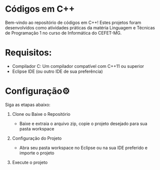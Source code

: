 # Códigos em C++

Bem-vindo ao repositório de códigos em C++! Estes projetos foram desenvolvidos como atividades práticas da matéria Linguagem e Técnicas de Programação 1 no curso de Informática do CEFET-MG.

# Requisitos:
- Compilador C: Um compilador compatível com C++11 ou superior
- Eclipse IDE (ou outro IDE de sua preferência)

# Configuração⚙️

Siga as etapas abaixo:

1. Clone ou Baixe o Repositório
    - Baixe e extraia o arquivo zip, copie o projeto desejado para sua pasta workspace
      
2. Configuração do Projeto
    - Abra seu pasta workspace no Eclipse ou na sua IDE preferido e importe o projeto

3. Execute o projeto
